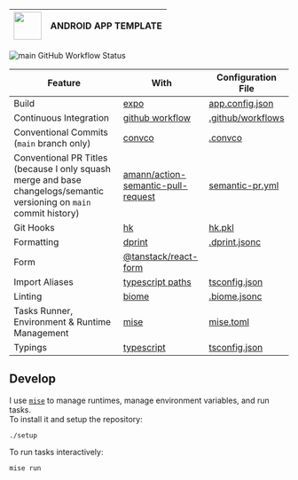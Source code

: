 | <img src="https://cdn.jsdelivr.net/gh/devicons/devicon@latest/icons/android/android-original.svg" width="50" /> | ANDROID APP TEMPLATE |
| --------------------------------------------------------------------------------------------------------------- | -------------------- |

![main GitHub Workflow Status](https://img.shields.io/github/actions/workflow/status/sripwoud/android-template/main.yml?branch=main&label=main)

| Feature                                                                                                               | With                                                                                         | Configuration File                                     |
| --------------------------------------------------------------------------------------------------------------------- | -------------------------------------------------------------------------------------------- | ------------------------------------------------------ |
| Build                                                                                                                 | [expo](https://expo.dev)                                                                     | [app.config.json](./app.config.js)                     |
| Continuous Integration                                                                                                | [github workflow](https://docs.github.com/en/actions/using-workflows)                        | [.github/workflows](./.github/workflows)               |
| Conventional Commits (`main` branch only)                                                                             | [convco](https://github.com/convco/convco)                                                   | [.convco](./.convco)                                   |
| Conventional PR Titles (because I only squash merge and base changelogs/semantic versioning on `main` commit history) | [amann/action-semantic-pull-request](https://github.com/amannn/action-semantic-pull-request) | [semantic-pr.yml](./.github/workflows/semantic-pr.yml) |
| Git Hooks                                                                                                             | [hk](https://hk.jdx.dev/)                                                                    | [hk.pkl](./hk.pkl)                                     |
| Formatting                                                                                                            | [dprint](https://dprint.dev/)                                                                | [.dprint.jsonc](./.biome.json)                         |
| Form                                                                                                                  | [@tanstack/react-form](https://tanstack.com/form/latest)                                     |                                                        |
| Import Aliases                                                                                                        | [typescript paths](https://www.typescriptlang.org/tsconfig#paths)                            | [tsconfig.json](./tsconfig.json)                       |
| Linting                                                                                                               | [biome](https://biomejs.dev/)                                                                | [.biome.jsonc](./.biome.jsonc)                         |
| Tasks Runner, Environment & Runtime Management                                                                        | [mise](https://mise.dev/)                                                                    | [mise.toml](./mise.toml)                               |
| Typings                                                                                                               | [typescript](https://www.typescriptlang.org/)                                                | [tsconfig.json](./tsconfig.json)                       |

## Develop

I use [`mise`](https://mise.jdx.dev) to manage runtimes, manage environment variables, and run tasks.\
To install it and setup the repository:

```commandline
./setup
```

To run tasks interactively:

```commandline
mise run
```
